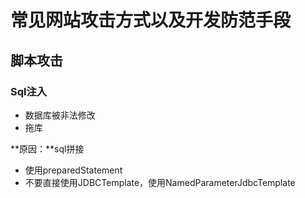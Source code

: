 # 常见网站攻击方式以及开发防范手段
## 脚本攻击
### Sql注入
* 数据库被非法修改
* 拖库

**原因：**sql拼接
* 使用preparedStatement
* 不要直接使用JDBCTemplate，使用NamedParameterJdbcTemplate
